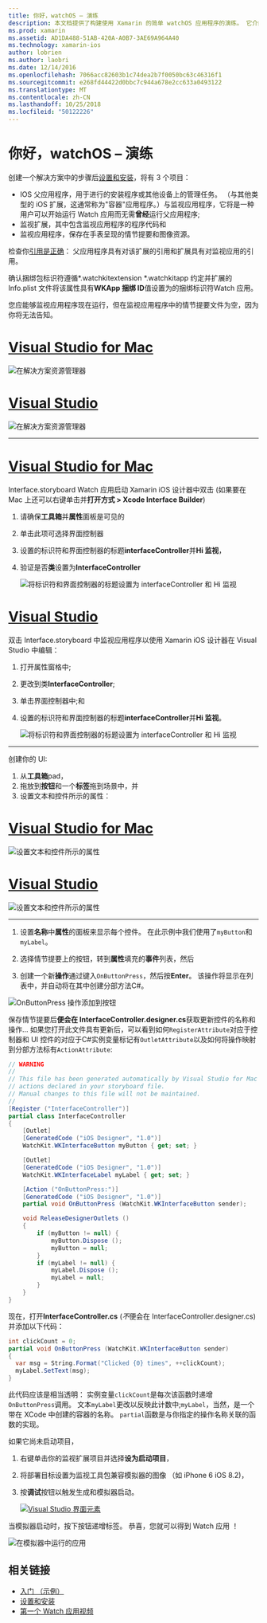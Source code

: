 ```yaml
---
title: 你好，watchOS – 演练
description: 本文档提供了构建使用 Xamarin 的简单 watchOS 应用程序的演练。 它介绍如何适用于 Visual Studio 和 Visual Studio for Mac、 使用情节提要，以及对在代码中的事件做出响应。
ms.prod: xamarin
ms.assetid: AD1DA488-51AB-420A-A0B7-3AE69A964A40
ms.technology: xamarin-ios
author: lobrien
ms.author: laobri
ms.date: 12/14/2016
ms.openlocfilehash: 7066acc82603b1c74dea2b7f0050bc63c46316f1
ms.sourcegitcommit: e268fd44422d0bbc7c944a678e2cc633a0493122
ms.translationtype: MT
ms.contentlocale: zh-CN
ms.lasthandoff: 10/25/2018
ms.locfileid: "50122226"
---
```

# <a name="hello-watchos--walkthrough"></a>你好，watchOS – 演练

创建一个解决方案中的步骤后[设置和安装](~/ios/watchos/get-started/installation.md)，将有 3 个项目：

- IOS 父应用程序，用于进行的安装程序或其他设备上的管理任务。 （与其他类型的 iOS 扩展，这通常称为"容器"应用程序。）与监视应用程序，它将是一种用户可以开始运行 Watch 应用而无需**曾经**运行父应用程序;
- 监视扩展，其中包含监视应用程序的程序代码和
- 监视应用程序，保存在手表呈现的情节提要和图像资源。

检查你[引用是正确](~/ios/watchos/get-started/project-references.md)： 父应用程序具有对该扩展的引用和扩展具有对监视应用的引用。

确认捆绑包标识符遵循\*.watchkitextension \*.watchkitapp 约定并扩展的 Info.plist 文件将该属性具有**WKApp 捆绑 ID**值设置为的捆绑标识符Watch 应用。

您应能够监视应用程序现在运行，但在监视应用程序中的情节提要文件为空，因为你将无法告知。

# <a name="visual-studio-for-mactabmacos"></a>[Visual Studio for Mac](#tab/macos)

![](hello-watch-images/projectstructure.png "在解决方案资源管理器")

# <a name="visual-studiotabwindows"></a>[Visual Studio](#tab/windows)

![](hello-watch-images/vs-projectstructure.png "在解决方案资源管理器")

-----

# <a name="visual-studio-for-mactabmacos"></a>[Visual Studio for Mac](#tab/macos)
    
Interface.storyboard Watch 应用启动 Xamarin iOS 设计器中双击 (如果要在 Mac 上还可以右键单击并**打开方式 > Xcode Interface Builder**)


1.  请确保**工具箱**并**属性**面板是可见的
1.  单击此项可选择界面控制器
1.  设置的标识符和界面控制器的标题**interfaceController**并**Hi 监视**，
1.  验证是否**类**设置为**InterfaceController**

    ![](hello-watch-images/interfacecontrollerattributes.png "将标识符和界面控制器的标题设置为 interfaceController 和 Hi 监视")

# <a name="visual-studiotabwindows"></a>[Visual Studio](#tab/windows)

双击 Interface.storyboard 中监视应用程序以使用 Xamarin iOS 设计器在 Visual Studio 中编辑：

1.  打开属性窗格中;
1.  更改到类**InterfaceController**;
1.  单击界面控制器中;和
1.  设置的标识符和界面控制器的标题**interfaceController**并**Hi 监视**。

    ![](hello-watch-images/vs-interfacecontrollerattributes.png "将标识符和界面控制器的标题设置为 interfaceController 和 Hi 监视")

-----


创建你的 UI:

1. 从**工具箱**pad，
1. 拖放到**按钮**和一个**标签**拖到场景中，并
1. 设置文本和控件所示的属性：

# <a name="visual-studio-for-mactabmacos"></a>[Visual Studio for Mac](#tab/macos)

![](hello-watch-images/draganddrop.png "设置文本和控件所示的属性")

# <a name="visual-studiotabwindows"></a>[Visual Studio](#tab/windows)

![](hello-watch-images/vs-draganddrop.png "设置文本和控件所示的属性")

-----

1. 设置**名称**中**属性**的面板来显示每个控件。 在此示例中我们使用了`myButton`和`myLabel`。

1. 选择情节提要上的按钮，转到**属性**填充的**事件**列表，然后

1. 创建一个新**操作**通过键入`OnButtonPress`，然后按**Enter**。
  该操作将显示在列表中，并自动将在其中创建分部方法C#。

![](hello-watch-images/buttonaction.png "OnButtonPress 操作添加到按钮")

保存情节提要后**便会在 InterfaceController.designer.cs**获取更新控件的名称和操作... 如果您打开此文件具有更新后，可以看到如何`RegisterAttribute`对应于控制器和 UI 控件的对应于C#实例变量标记有`OutletAttribute`以及如何将操作映射到分部方法标有`ActionAttribute`:

```csharp
// WARNING
//
// This file has been generated automatically by Visual Studio for Mac from the outlets and
// actions declared in your storyboard file.
// Manual changes to this file will not be maintained.
//
[Register ("InterfaceController")]
partial class InterfaceController
{
    [Outlet]
    [GeneratedCode ("iOS Designer", "1.0")]
    WatchKit.WKInterfaceButton myButton { get; set; }

    [Outlet]
    [GeneratedCode ("iOS Designer", "1.0")]
    WatchKit.WKInterfaceLabel myLabel { get; set; }

    [Action ("OnButtonPress:")]
    [GeneratedCode ("iOS Designer", "1.0")]
    partial void OnButtonPress (WatchKit.WKInterfaceButton sender);

    void ReleaseDesignerOutlets ()
    {
        if (myButton != null) {
            myButton.Dispose ();
            myButton = null;
        }
        if (myLabel != null) {
            myLabel.Dispose ();
            myLabel = null;
        }
    }
}
```

现在，打开**InterfaceController.cs** (*不*便会在 InterfaceController.designer.cs) 并添加以下代码：

```csharp
int clickCount = 0;
partial void OnButtonPress (WatchKit.WKInterfaceButton sender)
{
  var msg = String.Format("Clicked {0} times", ++clickCount);
  myLabel.SetText(msg);
}
```

此代码应该是相当透明： 实例变量`clickCount`是每次该函数时递增`OnButtonPress`调用。 文本`myLabel`更改以反映此计数中;`myLabel`，当然，是一个带在 XCode 中创建的容器的名称。 `partial`函数是与你指定的操作名称关联的函数的实现。

如果它尚未启动项目，

1. 右键单击你的监视扩展项目并选择**设为启动项目**，

1. 将部署目标设置为监视工具包兼容模拟器的图像 （如 iPhone 6 iOS 8.2)，

1. 按**调试**按钮以触发生成和模拟器启动。

    [![](hello-watch-images/readytodebug-sml.png "Visual Studio 界面元素")](hello-watch-images/readytodebug.png#lightbox)

当模拟器启动时，按下按钮递增标签。
恭喜，您就可以得到 Watch 应用 ！

![](hello-watch-images/running.png "在模拟器中运行的应用")


## <a name="related-links"></a>相关链接

- [入门 （示例）](https://developer.xamarin.com/samples/monotouch/WatchKit/GettingStarted/)
- [设置和安装](~/ios/watchos/get-started/installation.md)
- [第一个 Watch 应用视频](http://blog.xamarin.com/your-first-watch-kit-app/)
